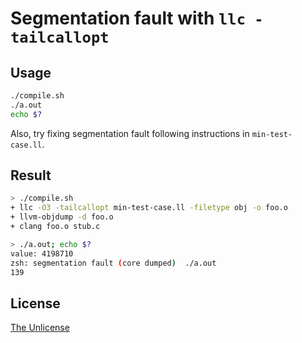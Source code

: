 # Segmentation fault with `llc -tailcallopt`

## Usage

```sh
./compile.sh
./a.out
echo $?
```

Also, try fixing segmentation fault following instructions in `min-test-case.ll`.

## Result

```sh
> ./compile.sh
+ llc -O3 -tailcallopt min-test-case.ll -filetype obj -o foo.o
+ llvm-objdump -d foo.o
+ clang foo.o stub.c

> ./a.out; echo $?
value: 4198710
zsh: segmentation fault (core dumped)  ./a.out
139
```

## License

[The Unlicense](UNLICENSE)
